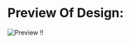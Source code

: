 # Preview Of Design: 


![Preview ‼️](https://github.com/Vanshpanchal/Android-UI/assets/83567205/36ab6b06-d428-48bf-a260-fd2cb68ef47a)
